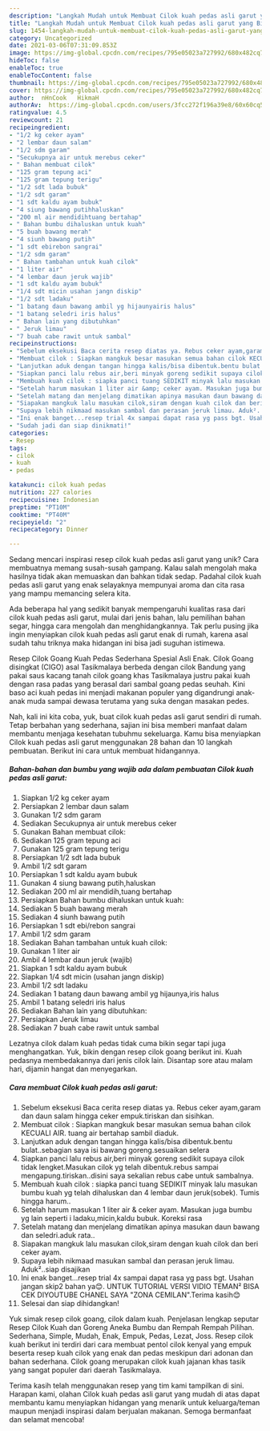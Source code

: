 ```yaml
---
description: "Langkah Mudah untuk Membuat Cilok kuah pedas asli garut yang Bikin Ngiler"
title: "Langkah Mudah untuk Membuat Cilok kuah pedas asli garut yang Bikin Ngiler"
slug: 1454-langkah-mudah-untuk-membuat-cilok-kuah-pedas-asli-garut-yang-bikin-ngiler
category: Uncategorized
date: 2021-03-06T07:31:09.853Z
image: https://img-global.cpcdn.com/recipes/795e05023a727992/680x482cq70/cilok-kuah-pedas-asli-garut-foto-resep-utama.jpg
hideToc: false
enableToc: true
enableTocContent: false
thumbnail: https://img-global.cpcdn.com/recipes/795e05023a727992/680x482cq70/cilok-kuah-pedas-asli-garut-foto-resep-utama.jpg
cover: https://img-global.cpcdn.com/recipes/795e05023a727992/680x482cq70/cilok-kuah-pedas-asli-garut-foto-resep-utama.jpg
author:  nHnCook   HikmaH
authorAv:  https://img-global.cpcdn.com/users/3fcc272f196a39e8/60x60cq50/avatar.jpg
ratingvalue: 4.5
reviewcount: 21
recipeingredient:
- "1/2 kg ceker ayam"
- "2 lembar daun salam"
- "1/2 sdm garam"
- "Secukupnya air untuk merebus ceker"
- " Bahan membuat cilok"
- "125 gram tepung aci"
- "125 gram tepung terigu"
- "1/2 sdt lada bubuk"
- "1/2 sdt garam"
- "1 sdt kaldu ayam bubuk"
- "4 siung bawang putihhaluskan"
- "200 ml air mendidihtuang bertahap"
- " Bahan bumbu dihaluskan untuk kuah"
- "5 buah bawang merah"
- "4 siunh bawang putih"
- "1 sdt ebirebon sangrai"
- "1/2 sdm garam"
- " Bahan tambahan untuk kuah cilok"
- "1 liter air"
- "4 lembar daun jeruk wajib"
- "1 sdt kaldu ayam bubuk"
- "1/4 sdt micin usahan jangn diskip"
- "1/2 sdt ladaku"
- "1 batang daun bawang ambil yg hijaunyairis halus"
- "1 batang seledri iris halus"
- " Bahan lain yang dibutuhkan"
- " Jeruk limau"
- "7 buah cabe rawit untuk sambal"
recipeinstructions:
- "Sebelum eksekusi Baca cerita resep diatas ya. Rebus ceker ayam,garam dan daun salam hingga ceker empuk.tiriskan dan sisihkan."
- "Membuat cilok : Siapkan mangkuk besar masukan semua bahan cilok KECUALI AIR. tuang air bertahap sambil diaduk."
- "Lanjutkan aduk dengan tangan hingga kalis/bisa dibentuk.bentu bulat..sebagian saya isi bawang goreng.sesuaikan selera"
- "Siapkan panci lalu rebus air,beri minyak goreng sedikit supaya cilok tidak lengket.Masukan cilok yg telah dibentuk.rebus sampai mengapung.tiriskan..disini saya sekalian rebus cabe untuk sambalnya."
- "Membuah kuah cilok : siapka panci tuang SEDIKIT minyak lalu masukan bumbu kuah yg telah dihaluskan dan 4 lembar daun jeruk(sobek). Tumis hingga harum.."
- "Setelah harum masukan 1 liter air &amp; ceker ayam. Masukan juga bumbu yg lain seperti i ladaku,micin,kaldu bubuk. Koreksi rasa"
- "Setelah matang dan menjelang dimatikan apinya masukan daun bawang dan seledri.aduk rata.."
- "Siapakan mangkuk lalu masukan cilok,siram dengan kuah cilok dan beri ceker ayam."
- "Supaya lebih nikmaad masukan sambal dan perasan jeruk limau. Aduk²..siap disajikan"
- "Ini enak banget...resep trial 4x sampai dapat rasa yg pass bgt. Usahan jangan skip2 bahan ya😊. UNTUK TUTORIAL VERSI VIDIO TEMAN² BISA CEK DIYOUTUBE CHANEL SAYA &#34;ZONA CEMILAN&#34;.Terima kasih😊"
- "Sudah jadi dan siap dinikmati!"
categories:
- Resep
tags:
- cilok
- kuah
- pedas

katakunci: cilok kuah pedas 
nutrition: 227 calories
recipecuisine: Indonesian
preptime: "PT10M"
cooktime: "PT40M"
recipeyield: "2"
recipecategory: Dinner

---
```



Sedang mencari inspirasi resep cilok kuah pedas asli garut yang unik? Cara membuatnya memang susah-susah gampang. Kalau salah mengolah maka hasilnya tidak akan memuaskan dan bahkan tidak sedap. Padahal cilok kuah pedas asli garut yang enak selayaknya mempunyai aroma dan cita rasa yang mampu memancing selera kita.


Ada beberapa hal yang sedikit banyak mempengaruhi kualitas rasa dari cilok kuah pedas asli garut, mulai dari jenis bahan, lalu pemilihan bahan segar, hingga cara mengolah dan menghidangkannya. Tak perlu pusing jika ingin menyiapkan cilok kuah pedas asli garut enak di rumah, karena asal sudah tahu triknya maka hidangan ini bisa jadi suguhan istimewa.

Resep Cilok Goang Kuah Pedas Sederhana Spesial Asli Enak. Cilok Goang disingkat (CIGO) asal Tasikmalaya berbeda dengan cilok Bandung yang pakai saus kacang tanah cilok goang khas Tasikmalaya justru pakai kuah dengan rasa padas yang berasal dari sambal goang pedas seuhah. Kini baso aci kuah pedas ini menjadi makanan populer yang digandrungi anak-anak muda sampai dewasa terutama yang suka dengan masakan pedes.


Nah, kali ini kita coba, yuk, buat cilok kuah pedas asli garut sendiri di rumah. Tetap berbahan yang sederhana, sajian ini bisa memberi manfaat dalam membantu menjaga kesehatan tubuhmu sekeluarga. Kamu bisa menyiapkan Cilok kuah pedas asli garut menggunakan 28 bahan dan 10 langkah pembuatan. Berikut ini cara untuk membuat hidangannya.

<!--inarticleads1-->

##### Bahan-bahan dan bumbu yang wajib ada dalam pembuatan Cilok kuah pedas asli garut:

1. Siapkan 1/2 kg ceker ayam
1. Persiapkan 2 lembar daun salam
1. Gunakan 1/2 sdm garam
1. Sediakan Secukupnya air untuk merebus ceker
1. Gunakan  Bahan membuat cilok:
1. Sediakan 125 gram tepung aci
1. Gunakan 125 gram tepung terigu
1. Persiapkan 1/2 sdt lada bubuk
1. Ambil 1/2 sdt garam
1. Persiapkan 1 sdt kaldu ayam bubuk
1. Gunakan 4 siung bawang putih,haluskan
1. Sediakan 200 ml air mendidih,tuang bertahap
1. Persiapkan  Bahan bumbu dihaluskan untuk kuah:
1. Sediakan 5 buah bawang merah
1. Sediakan 4 siunh bawang putih
1. Persiapkan 1 sdt ebi/rebon sangrai
1. Ambil 1/2 sdm garam
1. Sediakan  Bahan tambahan untuk kuah cilok:
1. Gunakan 1 liter air
1. Ambil 4 lembar daun jeruk (wajib)
1. Siapkan 1 sdt kaldu ayam bubuk
1. Siapkan 1/4 sdt micin (usahan jangn diskip)
1. Ambil 1/2 sdt ladaku
1. Sediakan 1 batang daun bawang ambil yg hijaunya,iris halus
1. Ambil 1 batang seledri iris halus
1. Sediakan  Bahan lain yang dibutuhkan:
1. Persiapkan  Jeruk limau
1. Sediakan 7 buah cabe rawit untuk sambal


Lezatnya cilok dalam kuah pedas tidak cuma bikin segar tapi juga menghangatkan. Yuk, bikin dengan resep cilok goang berikut ini. Kuah pedasnya membedakannya dari jenis cilok lain. Disantap sore atau malam hari, dijamin hangat dan menyegarkan. 

<!--inarticleads2-->

##### Cara membuat Cilok kuah pedas asli garut:

1. Sebelum eksekusi Baca cerita resep diatas ya. Rebus ceker ayam,garam dan daun salam hingga ceker empuk.tiriskan dan sisihkan.
1. Membuat cilok : Siapkan mangkuk besar masukan semua bahan cilok KECUALI AIR. tuang air bertahap sambil diaduk.
1. Lanjutkan aduk dengan tangan hingga kalis/bisa dibentuk.bentu bulat..sebagian saya isi bawang goreng.sesuaikan selera
1. Siapkan panci lalu rebus air,beri minyak goreng sedikit supaya cilok tidak lengket.Masukan cilok yg telah dibentuk.rebus sampai mengapung.tiriskan..disini saya sekalian rebus cabe untuk sambalnya.
1. Membuah kuah cilok : siapka panci tuang SEDIKIT minyak lalu masukan bumbu kuah yg telah dihaluskan dan 4 lembar daun jeruk(sobek). Tumis hingga harum..
1. Setelah harum masukan 1 liter air &amp; ceker ayam. Masukan juga bumbu yg lain seperti i ladaku,micin,kaldu bubuk. Koreksi rasa
1. Setelah matang dan menjelang dimatikan apinya masukan daun bawang dan seledri.aduk rata..
1. Siapakan mangkuk lalu masukan cilok,siram dengan kuah cilok dan beri ceker ayam.
1. Supaya lebih nikmaad masukan sambal dan perasan jeruk limau. Aduk²..siap disajikan
1. Ini enak banget...resep trial 4x sampai dapat rasa yg pass bgt. Usahan jangan skip2 bahan ya😊. UNTUK TUTORIAL VERSI VIDIO TEMAN² BISA CEK DIYOUTUBE CHANEL SAYA &#34;ZONA CEMILAN&#34;.Terima kasih😊
1. Selesai dan siap dihidangkan!

Yuk simak resep cilok goang, cilok dalam kuah. Penjelasan lengkap seputar Resep Cilok Kuah dan Goreng Aneka Bumbu dan Rempah Rempah Pilihan. Sederhana, Simple, Mudah, Enak, Empuk, Pedas, Lezat, Joss. Resep cilok kuah berikut ini terdiri dari cara membuat pentol cilok kenyal yang empuk beserta resep kuah cilok yang enak dan pedas meskipun dari adonan dan bahan sederhana. Cilok goang merupakan cilok kuah jajanan khas tasik yang sangat populer dari daerah Tasikmalaya. 

Terima kasih telah menggunakan resep yang tim kami tampilkan di sini. Harapan kami, olahan Cilok kuah pedas asli garut yang mudah di atas dapat membantu kamu menyiapkan hidangan yang menarik untuk keluarga/teman maupun menjadi inspirasi dalam berjualan makanan. Semoga bermanfaat dan selamat mencoba!
